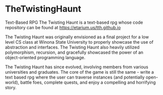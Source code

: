 # TheTwistingHaunt
Text-Based RPG
The Twisting Haunt is a text-based rpg whose code repository can be found at https://etarium.us/tth.github.io

The Twisting Haunt was originally envisioned as a final project for a low level CS class at Winona State University to properly showcase the use of abstraction and interfaces. The Twisting Haunt also heavily utilized polymorphism, recursion, and gracefully showcased the power of an object-oriented programming language.

The Twisting Haunt has since evolved, involving members from various universities and graduates. The core of the game is still the same - write a text based rpg where the user can traverse instances (and potentially open-world), battle foes, complete quests, and enjoy a compelling and horrifying story.

